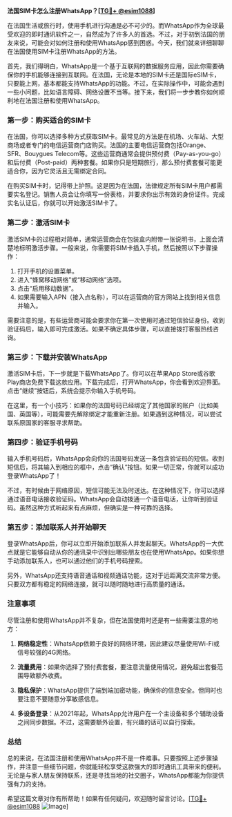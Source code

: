 **法国SIM卡怎么注册WhatsApp？[[TG💪+ @esim1088](https://t.me/s/esim1088)]**

在法国生活或旅行时，使用手机进行沟通是必不可少的。而WhatsApp作为全球最受欢迎的即时通讯软件之一，自然成为了许多人的首选。不过，对于初到法国的朋友来说，可能会对如何注册和使用WhatsApp感到困惑。今天，我们就来详细聊聊在法国使用SIM卡注册WhatsApp的方法。

首先，我们得明白，WhatsApp是一个基于互联网的数据服务应用，因此你需要确保你的手机能够连接到互联网。在法国，无论是本地的SIM卡还是国际eSIM卡，只要能上网，基本都能支持WhatsApp的功能。不过，在实际操作中，可能会遇到一些小问题，比如语言障碍、网络设置不当等。接下来，我们将一步步教你如何顺利地在法国注册和使用WhatsApp。

### **第一步：购买适合的SIM卡**
在法国，你可以选择多种方式获取SIM卡。最常见的方法是在机场、火车站、大型商场或者专门的电信运营商门店购买。法国的主要电信运营商包括Orange、SFR、Bouygues Telecom等。这些运营商通常会提供预付费（Pay-as-you-go）和后付费（Post-paid）两种套餐。如果你只是短期旅行，那么预付费套餐可能更适合你，因为它灵活且无需绑定合同。

在购买SIM卡时，记得带上护照。这是因为在法国，法律规定所有SIM卡用户都需要实名登记。销售人员会让你填写一份表格，并要求你出示有效的身份证件。完成实名认证后，你就可以开始激活SIM卡了。

### **第二步：激活SIM卡**
激活SIM卡的过程相对简单，通常运营商会在包装盒内附带一张说明书，上面会清楚地标明激活步骤。一般来说，你需要将SIM卡插入手机，然后按照以下步骤操作：

1. 打开手机的设置菜单。
2. 进入“蜂窝移动网络”或“移动网络”选项。
3. 点击“启用移动数据”。
4. 如果需要输入APN（接入点名称），可以在运营商的官方网站上找到相关信息并输入。

需要注意的是，有些运营商可能会要求你在第一次使用时通过短信验证身份。收到验证码后，输入即可完成激活。如果不确定具体步骤，可以直接拨打客服热线咨询。

### **第三步：下载并安装WhatsApp**
激活SIM卡后，下一步就是下载WhatsApp了。你可以在苹果App Store或谷歌Play商店免费下载这款应用。下载完成后，打开WhatsApp，你会看到欢迎界面。点击“继续”按钮后，系统会提示你输入手机号码。

在这里，有一个小技巧：如果你的法国号码已经绑定了其他国家的账户（比如美国、英国等），可能需要先解除绑定才能重新注册。如果遇到这种情况，可以尝试联系原国家的客服寻求帮助。

### **第四步：验证手机号码**
输入手机号码后，WhatsApp会向你的法国号码发送一条包含验证码的短信。收到短信后，将其输入到相应的框中，点击“确认”按钮。如果一切正常，你就可以成功登录WhatsApp了！

不过，有时候由于网络原因，短信可能无法及时送达。在这种情况下，你可以选择通过语音电话接收验证码。WhatsApp会自动拨通一个语音电话，让你听到验证码。虽然这种方式听起来有点麻烦，但确实是一种可靠的选择。

### **第五步：添加联系人并开始聊天**
登录WhatsApp后，你可以立即开始添加联系人并发起聊天。WhatsApp的一大优点就是它能够自动从你的通讯录中识别出哪些朋友也在使用WhatsApp。如果你想手动添加联系人，也可以通过他们的手机号码搜索。

另外，WhatsApp还支持语音通话和视频通话功能，这对于远距离交流非常方便。只要双方都有稳定的网络连接，就可以随时随地进行高质量的通话。

### **注意事项**
尽管注册和使用WhatsApp并不复杂，但在法国使用时还是有一些需要注意的地方：

1. **网络稳定性**：WhatsApp依赖于良好的网络环境，因此建议尽量使用Wi-Fi或信号较强的4G网络。
   
2. **流量费用**：如果你选择了预付费套餐，要注意流量使用情况，避免超出套餐范围导致额外收费。

3. **隐私保护**：WhatsApp提供了端到端加密功能，确保你的信息安全。但同时也要注意不要随意分享敏感信息。

4. **多设备登录**：从2021年起，WhatsApp允许用户在一个主设备和多个辅助设备之间同步数据。不过，这需要额外设置，有兴趣的话可以自行探索。

### **总结**
总的来说，在法国注册和使用WhatsApp并不是一件难事。只要按照上述步骤操作，并注意一些细节问题，你就能轻松享受这款强大的即时通讯工具带来的便利。无论是与家人朋友保持联系，还是寻找当地的社交圈子，WhatsApp都能为你提供强有力的支持。

希望这篇文章对你有所帮助！如果有任何疑问，欢迎随时留言讨论。[[TG💪+ @esim1088](https://t.me/s/esim1088) ![Image](https://i.postimg.cc/4NQfJmqS/Snipaste-2025-05-13-00-14-12.png)]